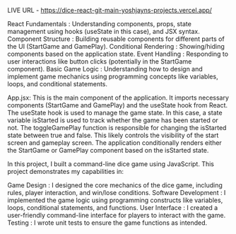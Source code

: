 LIVE URL - https://dice-react-git-main-yoshjayns-projects.vercel.app/ 

React Fundamentals    : Understanding components, props, state management using hooks (useState in this case), and JSX syntax.
Component Structure   : Building reusable components for different parts of the UI (StartGame and GamePlay).
Conditional Rendering : Showing/hiding components based on the application state.
Event Handling        : Responding to user interactions like button clicks (potentially in the StartGame component).
Basic Game Logic      : Understanding how to design and implement game mechanics using programming concepts like variables, loops, and conditional statements.

App.jsx: This is the main component of the application.
It imports necessary components (StartGame and GamePlay) and the useState hook from React.
The useState hook is used to manage the game state. In this case, a state variable isStarted is used to track whether the game has been started or not.
The toggleGamePlay function is responsible for changing the isStarted state between true and false. This likely controls the visibility of the start screen and gameplay screen.
The application conditionally renders either the StartGame or GamePlay component based on the isStarted state.

In this project, I built a command-line dice game using JavaScript. This project demonstrates my capabilities in:

Game Design          : I designed the core mechanics of the dice game, including rules, player interaction, and win/lose conditions.
Software Development : I implemented the game logic using programming constructs like variables, loops, conditional statements, and functions.
User Interface       : I created a user-friendly command-line interface for players to interact with the game.
Testing              : I wrote unit tests to ensure the game functions as intended. 
